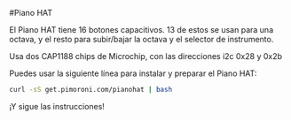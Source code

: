 <!--
---
name: Piano HAT
manufacturer: Pimoroni
url: https://github.com/pimoroni/piano-hat
description: Un mini Pi piano con 16 botones capacitivos
pincount: 40
i2c:
  '0x28':
    name: Cap Touch A
    device: cap1188
    datasheet: http://ww1.microchip.com/downloads/en/DeviceDoc/CAP1188%20.pdf
  '0x2b':
    name: Cap Touch B
    device: cap1188
    datasheet: http://ww1.microchip.com/downloads/en/DeviceDoc/CAP1188%20.pdf
pin:
  3:
    mode: i2c
  5:
    mode: i2c
  7:
    name: Alerta A
    mode: entrada
  11:
    name: Reset A
    mode: salida
  13:
    name: Alerta B
    mode: entrada
  15:
    name: Reset B
    mode: salida
-->
#Piano HAT

El Piano HAT tiene 16 botones capacitivos. 13 de estos se usan para una octava, y el resto para subir/bajar la octava y el selector de instrumento.

Usa dos CAP1188 chips de Microchip, con las direcciones i2c 0x28 y 0x2b

Puedes usar la siguiente línea para instalar y preparar el Piano HAT:

```bash
curl -sS get.pimoroni.com/pianohat | bash
```

¡Y sigue las instrucciones!
